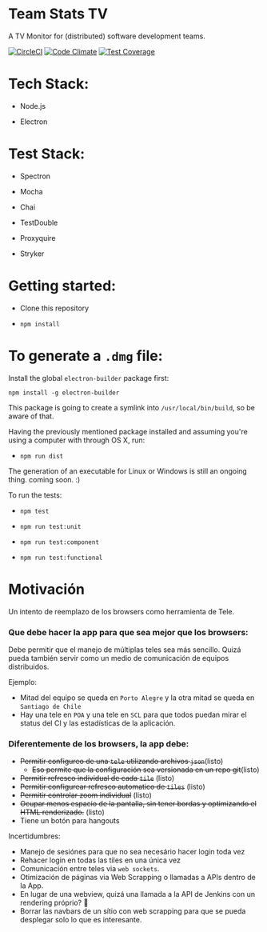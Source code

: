 # Team Stats TV

A TV Monitor for (distributed) software development teams.

[![CircleCI](https://circleci.com/gh/othman853/team-stats.tv.svg?style=svg)](https://circleci.com/gh/othman853/team-stats.tv)
[![Code Climate](https://codeclimate.com/github/othman853/team-stats.tv/badges/gpa.svg)](https://codeclimate.com/github/othman853/team-stats.tv)
[![Test Coverage](https://codeclimate.com/github/othman853/team-stats.tv/badges/coverage.svg)](https://codeclimate.com/github/othman853/team-stats.tv/coverage)

# Tech Stack:

- Node.js

- Electron

# Test Stack:

- Spectron

- Mocha

- Chai

- TestDouble

- Proxyquire

- Stryker

# Getting started:

- Clone this repository

- `npm install`

# To generate a `.dmg` file:

Install the global `electron-builder` package first:

`npm install -g electron-builder`

This package is going to create a symlink into `/usr/local/bin/build`, so be aware of that.

Having the previously mentioned package installed and assuming you're using a computer with
through OS X, run:

- `npm run dist`

The generation of an executable for Linux or Windows is still an ongoing thing. coming soon. :)

To run the tests:
- `npm test`

- `npm run test:unit`

- `npm run test:component`

- `npm run test:functional`

# Motivación

Un intento de reemplazo de los browsers como herramienta de Tele.

### Que debe hacer la app para que sea mejor que los browsers:

Debe permitir que el manejo de múltiplas teles sea más sencillo. Quizá pueda también servir como un medio de comunicación de equipos distribuidos.

Ejemplo:
- Mitad del equipo se queda en `Porto Alegre` y la otra mitad se queda en `Santiago de Chile`
- Hay una tele en `POA` y una tele en `SCL` para que todos puedan mirar el status del CI y las estadísticas de la aplicación.

### Diferentemente de los browsers, la app debe:

- ~~Permitir configureo de una `tele` utilizando archivos `json`~~(listo)
  - ~~Eso permite que la configuración sea versionada en un repo git~~(listo)
- ~~Permitir refresco individual de cada `tile`~~ (listo)
- ~~Permitir configurear refresco automatico de `tiles`~~ (listo)
- ~~Permitir controlar zoom individual~~ (listo)
- ~~Ocupar menos espacio de la pantalla, sin tener bordas y optimizando el HTML renderizado.~~ (listo)
- Tiene un botón para hangouts

Incertidumbres:
- Manejo de sesiónes para que no sea necesário hacer login toda vez
- Rehacer login en todas las tiles en una única vez
- Comunicación entre teles via `web sockets`.
- Otimización de páginas via Web Scrapping o llamadas a APIs dentro de la App.
 - En lugar de una webview, quizá una llamada a la API de Jenkins con un rendering próprio? :boar:
 - Borrar las navbars de un sítio con web scrapping para que se pueda desplegar solo lo que es interesante.
